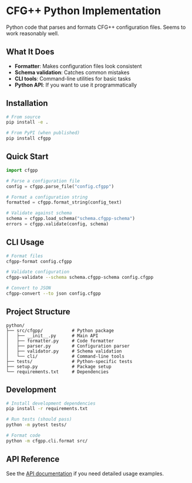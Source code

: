 # CFG++ Python Implementation

Python code that parses and formats CFG++ configuration files. Seems to work reasonably well.

## What It Does

- **Formatter**: Makes configuration files look consistent
- **Schema validation**: Catches common mistakes
- **CLI tools**: Command-line utilities for basic tasks
- **Python API**: If you want to use it programmatically

## Installation

```bash
# From source
pip install -e .

# From PyPI (when published)
pip install cfgpp
```

## Quick Start

```python
import cfgpp

# Parse a configuration file
config = cfgpp.parse_file("config.cfgpp")

# Format a configuration string
formatted = cfgpp.format_string(config_text)

# Validate against schema
schema = cfgpp.load_schema("schema.cfgpp-schema")
errors = cfgpp.validate(config, schema)
```

## CLI Usage

```bash
# Format files
cfgpp-format config.cfgpp

# Validate configuration
cfgpp-validate --schema schema.cfgpp-schema config.cfgpp

# Convert to JSON
cfgpp-convert --to json config.cfgpp
```

## Project Structure

```
python/
├── src/cfgpp/           # Python package
│   ├── __init__.py      # Main API
│   ├── formatter.py     # Code formatter
│   ├── parser.py        # Configuration parser
│   ├── validator.py     # Schema validation
│   └── cli/             # Command-line tools
├── tests/               # Python-specific tests
├── setup.py             # Package setup
└── requirements.txt     # Dependencies
```

## Development

```bash
# Install development dependencies
pip install -r requirements.txt

# Run tests (should pass)
python -m pytest tests/

# Format code
python -m cfgpp.cli.format src/
```

## API Reference

See the [API documentation](../../docs/api-reference/python.md) if you need detailed usage examples.

